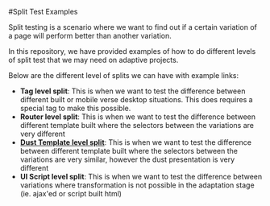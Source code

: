 #Split Test Examples

Split testing is a scenario where we want to find out if a certain variation of a page will perform better than another variation.

In this repository, we have provided examples of how to do different levels of split test that we may need on adaptive projects.

Below are the different level of splits we can have with example links:

- **Tag level split**: This is when we want to test the difference between different built or mobile verse desktop situations. This does requires a special tag to make this possible.
- **Router level split**: This is when we want to test the difference between different template built where the selectors between the variations are very different
- **[Dust Template level split](blob/master/template-split/README.md)**: This is when we want to test the difference between different template built where the selectors between the variations are very similar, however the dust presentation is very different
- **UI Script level split**: This is when we want to test the difference between variations where transformation is not possible in the adaptation stage (ie. ajax'ed or script built html)